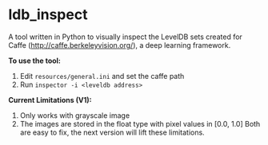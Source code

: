 # ldb_inspect

A tool written in Python to visually inspect the LevelDB sets created for Caffe (http://caffe.berkeleyvision.org/), a deep learning framework.

**To use the tool:**
 1. Edit `resources/general.ini` and set the caffe path
 2. Run `inspector -i <leveldb address>` 

**Current Limitations (V1):**
 1. Only works with grayscale image
 2. The images are stored in the float type with pixel values in [0.0, 1.0] 
Both are easy to fix, the next version will lift these limitations.
